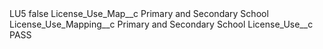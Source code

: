 <?xml version="1.0" encoding="UTF-8"?>
<CustomMetadata xmlns="http://soap.sforce.com/2006/04/metadata" xmlns:xsi="http://www.w3.org/2001/XMLSchema-instance" xmlns:xsd="http://www.w3.org/2001/XMLSchema">
    <label>LU5</label>
    <protected>false</protected>
    <values>
        <field>License_Use_Map__c</field>
        <value xsi:type="xsd:string">Primary and Secondary School</value>
    </values>
    <values>
        <field>License_Use_Mapping__c</field>
        <value xsi:type="xsd:string">Primary and Secondary School</value>
    </values>
    <values>
        <field>License_Use__c</field>
        <value xsi:type="xsd:string">PASS</value>
    </values>
</CustomMetadata>
